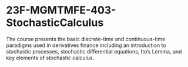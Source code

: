 # 23F-MGMTMFE-403-StochasticCalculus
The course presents the basic discrete-time and continuous-time paradigms used in derivatives finance including an introduction to stochastic processes, stochastic differential equations, Ito’s Lemma, and key elements of stochastic calculus.
